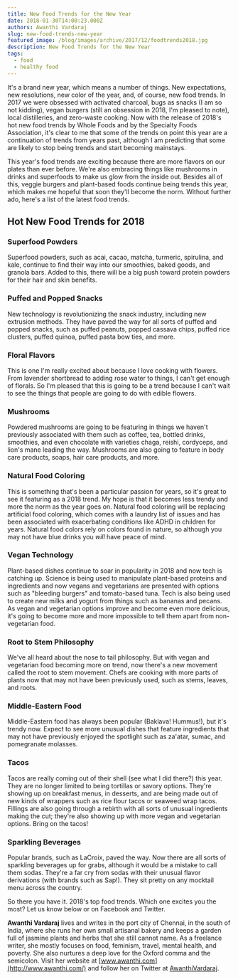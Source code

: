 ```yaml
---
title: New Food Trends for the New Year
date: 2018-01-30T14:00:23.000Z
authors: Awanthi Vardaraj
slug: new-food-trends-new-year
featured_image: /blog/images/archive/2017/12/foodtrends2018.jpg
description: New Food Trends for the New Year
tags:
  - food
  - healthy food
---
```

It's a brand new year, which means a number of things. New expectations, new resolutions, new color of the year, and, of course, new food trends. In 2017 we were obsessed with activated charcoal, bugs as snacks (I am so not kidding), vegan burgers (still an obsession in 2018, I'm pleased to note), local distilleries, and zero-waste cooking. Now with the release of 2018's hot new food trends by Whole Foods and by the Specialty Foods Association, it's clear to me that some of the trends on point this year are a continuation of trends from years past, although I am predicting that some are likely to stop being trends and start becoming mainstays.

This year's food trends are exciting because there are more flavors on our plates than ever before. We're also embracing things like mushrooms in drinks and superfoods to make us glow from the inside out. Besides all of this, veggie burgers and plant-based foods continue being trends this year, which makes me hopeful that soon they'll become the norm. Without further ado, here's a list of the latest food trends.

## Hot New Food Trends for 2018

### Superfood Powders

Superfood powders, such as acai, cacao, matcha, turmeric, spirulina, and kale, continue to find their way into our smoothies, baked goods, and granola bars. Added to this, there will be a big push toward protein powders for their hair and skin benefits.

### Puffed and Popped Snacks

New technology is revolutionizing the snack industry, including new extrusion methods. They have paved the way for all sorts of puffed and popped snacks, such as puffed peanuts, popped cassava chips, puffed rice clusters, puffed quinoa, puffed pasta bow ties, and more.

### Floral Flavors

This is one I'm really excited about because I love cooking with flowers. From lavender shortbread to adding rose water to things, I can't get enough of florals. So I'm pleased that this is going to be a trend because I can't wait to see the things that people are going to do with edible flowers.

### Mushrooms

Powdered mushrooms are going to be featuring in things we haven't previously associated with them such as coffee, tea, bottled drinks, smoothies, and even chocolate with varieties chaga, reishi, cordyceps, and lion's mane leading the way. Mushrooms are also going to feature in body care products, soaps, hair care products, and more.

### Natural Food Coloring

This is something that's been a particular passion for years, so it's great to see it featuring as a 2018 trend. My hope is that it becomes less trendy and more the norm as the year goes on. Natural food coloring will be replacing artificial food coloring, which comes with a laundry list of issues and has been associated with exacerbating conditions like ADHD in children for years. Natural food colors rely on colors found in nature, so although you may not have blue drinks you *will* have peace of mind.

### Vegan Technology

Plant-based dishes continue to soar in popularity in 2018 and now tech is catching up. Science is being used to manipulate plant-based proteins and ingredients and now vegans and vegetarians are presented with options such as "bleeding burgers" and tomato-based tuna. Tech is also being used to create new milks and yogurt from things such as bananas and pecans. As vegan and vegetarian options improve and become even more delicious, it's going to become more and more impossible to tell them apart from non-vegetarian food.

### Root to Stem Philosophy

We've all heard about the nose to tail philosophy. But with vegan and vegetarian food becoming more on trend, now there's a new movement called the root to stem movement. Chefs are cooking with more parts of plants now that may not have been previously used, such as stems, leaves, and roots.

### Middle-Eastern Food

Middle-Eastern food has always been popular (Baklava! Hummus!), but it's trendy now. Expect to see more unusual dishes that feature ingredients that may not have previously enjoyed the spotlight such as za'atar, sumac, and pomegranate molasses.

### Tacos

Tacos are really coming out of their shell (see what I did there?) this year. They are no longer limited to being tortillas or savory options. They're showing up on breakfast menus, in desserts, and are being made out of new kinds of wrappers such as rice flour tacos or seaweed wrap tacos. Fillings are also going through a rebirth with all sorts of unusual ingredients making the cut; they're also showing up with more vegan and vegetarian options. Bring on the tacos!

### Sparkling Beverages

Popular brands, such as LaCroix, paved the way. Now there are all sorts of sparkling beverages up for grabs, although it would be a mistake to call them sodas. They're a far cry from sodas with their unusual flavor derivations (with brands such as Sap!). They sit pretty on any mocktail menu across the country.

So there you have it. 2018's top food trends. Which one excites you the most? Let us know below or on Facebook and Twitter.

**Awanthi Vardaraj** lives and writes in the port city of Chennai, in the south of India, where she runs her own small artisanal bakery and keeps a garden full of jasmine plants and herbs that she still cannot name. As a freelance writer, she mostly focuses on food, feminism, travel, mental health, and poverty. She also nurtures a deep love for the Oxford comma and the semicolon. Visit her website at [www.awanthi.com](http://www.awanthi.com/) and follow her on Twitter at [AwanthiVardaraj](https://twitter.com/AwanthiVardaraj).
